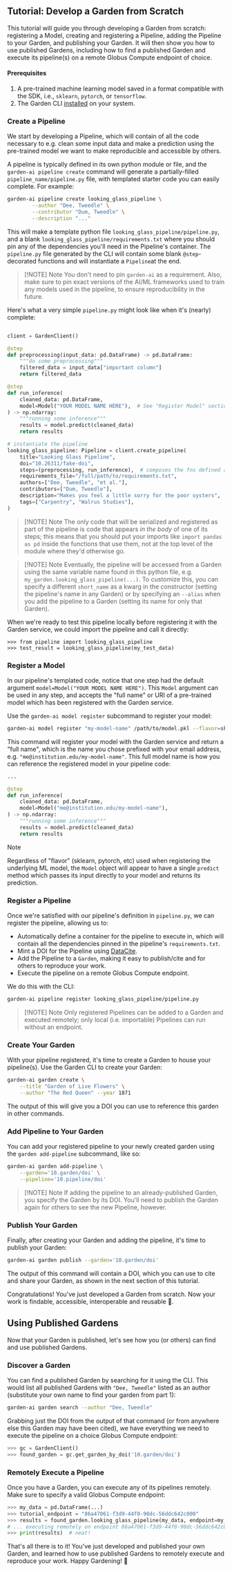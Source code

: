
## Tutorial: Develop a Garden from Scratch

This tutorial will guide you through developing a Garden from scratch: registering a Model, creating and registering a Pipeline, adding the Pipeline to your Garden, and publishing your Garden. It will then show you how to use published Gardens, including how to find a published Garden and execute its pipeline(s) on a remote Globus Compute endpoint of choice.

#### Prerequisites

1. A pre-trained machine learning model saved in a format compatible with the SDK, i.e., `sklearn`, `pytorch`, or `tensorflow`.
2. The Garden CLI [installed](user_guide/installation) on your system.


### Create a Pipeline

We start by developing a Pipeline, which will contain of all the code necessary to e.g. clean some input data and make a prediction using the pre-trained model we want to make reproducible and accessible by others.

A pipeline is typically defined in its own python module or file, and the `garden-ai pipeline create` command will generate a partially-filled `pipeline_name/pipeline.py` file, with templated starter code you can easily complete. For example:

```bash
garden-ai pipeline create looking_glass_pipeline \
        --author "Dee, Tweedle" \
        --contributor "Dum, Tweedle" \
        --description "..."
```

This will make a template python file `looking_glass_pipeline/pipeline.py`, and a blank `looking_glass_pipeline/requirements.txt` where you should pin any of the dependencies you'll need in the Pipeline's container. The `pipeline.py` file generated by the CLI will contain some blank `@step`-decorated functions and will instantiate a `Pipeline`at the end.

> [!NOTE] Note
> You don't need to pin `garden-ai` as a requirement. Also, make sure to pin exact versions of the AI/ML frameworks used to train any models used in the pipeline, to ensure reproducibility in the future.


Here's what a very simple `pipeline.py` might look like when it's (nearly) complete:

```python

client = GardenClient()

@step
def preprocessing(input_data: pd.DataFrame) -> pd.DataFrame:
    """do some preprocessing"""
    filtered_data = input_data["important column"]
    return filtered_data

@step
def run_inference(
    cleaned_data: pd.DataFrame,
    model=Model("YOUR MODEL NAME HERE"),  # See "Register Model" section below
) -> np.ndarray:
    """running some inference"""
    results = model.predict(cleaned_data)
    return results

# instantiate the pipeline
looking_glass_pipeline: Pipeline = client.create_pipeline(
    title="Looking Glass Pipeline",
    doi="10.26311/fake-doi",
    steps=(preprocessing, run_inference),  # composes the fns defined above
    requirements_file="/full/path/to/requirements.txt",
    authors=["Dee, Tweedle", "et al."],
    contributors=["Dum, Tweedle"],
    description="Makes you feel a little sorry for the poor oysters",
    tags=["Carpentry", "Walrus Studies"],
)
```


> [!NOTE] Note
> The only code that will be serialized and registered as part of the pipeline is code that appears _in the body_ of one of its steps; this means that you should put your imports like `import pandas as pd` inside the functions that use them, not at the top level of the module where they'd otherwise go.

> [!NOTE] Note
> Eventually, the pipeline will be accessed from a Garden using the same variable name found in this python file, e.g. `my_garden.looking_glass_pipeline(...)`. To customize this, you can specify a different `short_name` as a kwarg in the constructor (setting the pipeline's name in any Garden) or by specifying an `--alias` when you add the pipeline to a Garden (setting its name for only that Garden).

When we're ready to test this pipeline locally before registering it with the Garden service, we could import the pipeline and call it directly:

```
>>> from pipeline import looking_glass_pipeline
>>> test_result = looking_glass_pipeline(my_test_data)
```


### Register a Model

In our pipeline's templated code, notice that one step had the default argument `model=Model("YOUR MODEL NAME HERE")`. This `Model` argument can be used in any step, and accepts the "full name" or URI of a pre-trained model which has been registered with the Garden service.

Use the `garden-ai model register` subcommand to register your model:

```bash
garden-ai model register "my-model-name" /path/to/model.pkl --flavor=sklearn
```

This command will register your model with the Garden service and return a "full name", which is the name you chose prefixed with your email address, e.g. `"me@institution.edu/my-model-name"`. This full model name is how you can reference the registered model in your pipeline code:

```python
...

@step
def run_inference(
    cleaned_data: pd.DataFrame,
    model=Model("me@institution.edu/my-model-name"),
) -> np.ndarray:
    """running some inference"""
    results = model.predict(cleaned_data)
    return results

```


> [!NOTE]
> Regardless of "flavor" (sklearn, pytorch, etc) used when registering the underlying ML model, the `Model` object will appear to have a single `predict` method which passes its input directly to your model and returns its prediction.


### Register a Pipeline

Once we're satisfied with our pipeline's definition in `pipeline.py`, we can register the pipeline, allowing us to:

 - Automatically define a container for the pipeline to execute in, which will contain all the dependencies pinned in the pipeline's `requirements.txt`.
 - Mint a DOI for the Pipeline using [DataCite](https://datacite.org).
 - Add the Pipeline to a `Garden`, making it easy to publish/cite and for others to reproduce your work.
 - Execute the pipeline on a remote Globus Compute endpoint.

We do this with the CLI:
```bash
garden-ai pipeline register looking_glass_pipeline/pipeline.py
```

> [!NOTE] Note
> Only registered Pipelines can be added to a Garden and executed remotely; only local (i.e. importable) Pipelines can run without an endpoint.

### Create Your Garden

With your pipeline registered, it's time to create a Garden to house your pipeline(s). Use the Garden CLI to create your Garden:

```bash
garden-ai garden create \
	--title "Garden of Live Flowers" \
	--author "The Red Queen" --year 1871
```

The output of this will give you a DOI you can use to reference this garden in other commands.

### Add Pipeline to Your Garden

You can add your registered pipeline to your newly created garden using the `garden add-pipeline` subcommand, like so:

```bash
garden-ai garden add-pipeline \
	--garden='10.garden/doi' \
	--pipeline='10.pipeline/doi'
```


> [!NOTE] Note
> If adding the pipeline to an already-published Garden, you specify the Garden by its DOI. You'll need to publish the Garden again for others to see the new Pipeline, however.

### Publish Your Garden

Finally, after creating your Garden and adding the pipeline, it's time to publish your Garden:

```bash
garden-ai garden publish --garden='10.garden/doi'
```

The output of this command will contain a DOI, which you can use to cite and share your Garden, as shown in the next section of this tutorial.

Congratulations! You've just developed a Garden from scratch. Now your work is findable, accessible, interoperable and reusable 🌱.

## Using Published Gardens

Now that your Garden is published, let's see how you (or others) can find and use published Gardens.

### Discover a Garden

You can find a published Garden by searching for it using the CLI. This would list all published Gardens with `"Dee, Tweedle"` listed as an author (substitute your own name to find your garden from part 1):

```bash
garden-ai garden search --author "Dee, Tweedle"
```

Grabbing just the DOI from the output of that command (or from anywhere else this Garden may have been cited), we have everything we need to execute the pipeline on a choice Globus Compute endpoint:

```python
>>> gc = GardenClient()
>>> found_garden = gc.get_garden_by_doi('10.garden/doi')
```

### Remotely Execute a Pipeline

Once you have a Garden, you can execute any of its pipelines remotely. Make sure to specify a valid Globus Compute endpoint:

```python
>>> my_data = pd.DataFrame(...)
>>> tutorial_endpoint = "86a47061-f3d9-44f0-90dc-56ddc642c000"
>>> results = found_garden.looking_glass_pipeline(my_data, endpoint=my_endpoint)
# ... executing remotely on endpoint 86a47061-f3d9-44f0-90dc-56ddc642c000
>>> print(results)  # neat!
```

That's all there is to it! You've just developed and published your own Garden, and learned how to use published Gardens to remotely execute and reproduce your work. Happy Gardening! 🌱
